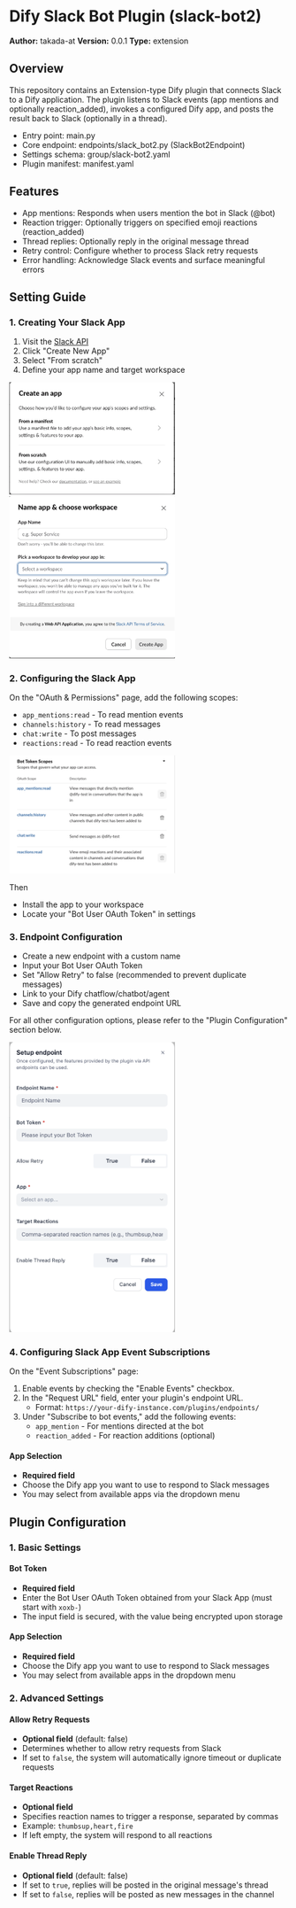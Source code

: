# Dify Slack Bot Plugin (slack-bot2)

**Author:** takada-at
**Version:** 0.0.1
**Type:** extension

## Overview
This repository contains an Extension-type Dify plugin that connects Slack to a Dify application. The plugin listens to Slack events (app mentions and optionally reaction_added), invokes a configured Dify app, and posts the result back to Slack (optionally in a thread).

- Entry point: main.py
- Core endpoint: endpoints/slack_bot2.py (SlackBot2Endpoint)
- Settings schema: group/slack-bot2.yaml
- Plugin manifest: manifest.yaml

## Features
- App mentions: Responds when users mention the bot in Slack (@bot)
- Reaction trigger: Optionally triggers on specified emoji reactions (reaction_added)
- Thread replies: Optionally reply in the original message thread
- Retry control: Configure whether to process Slack retry requests
- Error handling: Acknowledge Slack events and surface meaningful errors

## Setting Guide
### 1. Creating Your Slack App

1. Visit the [Slack API](https://api.slack.com/apps)
2. Click "Create New App"
3. Select "From scratch"
4. Define your app name and target workspace

<img src="./_assets/step1.png" width="300" />
<img src="./_assets/step2.png" width="300" />

### 2. Configuring the Slack App

On the "OAuth & Permissions" page, add the following scopes:

- `app_mentions:read` - To read mention events
- `channels:history` - To read messages
- `chat:write` - To post messages
- `reactions:read` - To read reaction events

<img src="./_assets/step3.png" width="300" />

Then

- Install the app to your workspace
- Locate your "Bot User OAuth Token" in settings

### 3. Endpoint Configuration

- Create a new endpoint with a custom name
- Input your Bot User OAuth Token
- Set "Allow Retry" to false (recommended to prevent duplicate messages)
- Link to your Dify chatflow/chatbot/agent
- Save and copy the generated endpoint URL

For all other configuration options, please refer to the "Plugin Configuration" section below.

<img src="./_assets/step4.png" width="300" />

### 4. Configuring Slack App Event Subscriptions
On the "Event Subscriptions" page:

1. Enable events by checking the "Enable Events" checkbox.
2. In the "Request URL" field, enter your plugin's endpoint URL.
   - Format: `https://your-dify-instance.com/plugins/endpoints/`
3. Under "Subscribe to bot events," add the following events:
   - `app_mention` - For mentions directed at the bot
   - `reaction_added` - For reaction additions (optional)

#### App Selection
- **Required field**
- Choose the Dify app you want to use to respond to Slack messages
- You may select from available apps via the dropdown menu

## Plugin Configuration

### 1. Basic Settings

#### Bot Token
- **Required field**
- Enter the Bot User OAuth Token obtained from your Slack App (must start with `xoxb-`)
- The input field is secured, with the value being encrypted upon storage

#### App Selection
- **Required field**
- Choose the Dify app you want to use to respond to Slack messages
- You may select from available apps in the dropdown menu

### 2. Advanced Settings

#### Allow Retry Requests
- **Optional field** (default: false)
- Determines whether to allow retry requests from Slack
- If set to `false`, the system will automatically ignore timeout or duplicate requests

#### Target Reactions
- **Optional field**
- Specifies reaction names to trigger a response, separated by commas
- Example: `thumbsup,heart,fire`
- If left empty, the system will respond to all reactions

#### Enable Thread Reply
- **Optional field** (default: false)
- If set to `true`, replies will be posted in the original message's thread
- If set to `false`, replies will be posted as new messages in the channel
